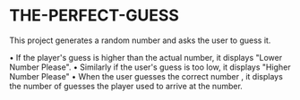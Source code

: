# THE-PERFECT-GUESS
This project generates a random number and asks the user to guess it.

•	If the player's guess is higher than the actual number, it displays "Lower Number Please".
•	Similarly if the user's guess is too low, it displays "Higher Number Please" 
•	When the user guesses the correct number , it displays the number of guesses the player used to arrive at the number.
